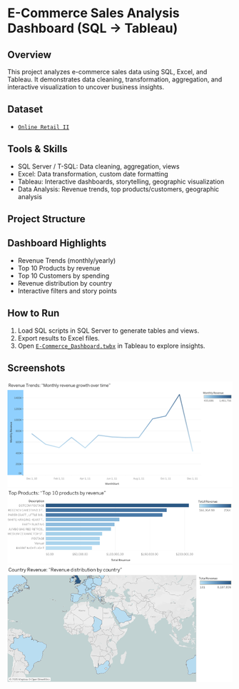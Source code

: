 # E-Commerce Sales Analysis Dashboard (SQL → Tableau)

## Overview
This project analyzes e-commerce sales data using SQL, Excel, and Tableau. 
It demonstrates data cleaning, transformation, aggregation, and interactive visualization to uncover business insights.

## Dataset
- [`Online Retail II`](https://archive.ics.uci.edu/dataset/502/online+retail+ii)
## Tools & Skills
- SQL Server / T-SQL: Data cleaning, aggregation, views
- Excel: Data transformation, custom date formatting
- Tableau: Interactive dashboards, storytelling, geographic visualization
- Data Analysis: Revenue trends, top products/customers, geographic analysis

## Project Structure

## Dashboard Highlights
- Revenue Trends (monthly/yearly)
- Top 10 Products by revenue
- Top 10 Customers by spending
- Revenue distribution by country
- Interactive filters and story points

## How to Run
1. Load SQL scripts in SQL Server to generate tables and views.
2. Export results to Excel files.
3. Open [`E-Commerce_Dashboard.twbx`](https://public.tableau.com/app/profile/denzil.denzil/viz/TableauWorkbook_17598720045760/E-CommerceSalesDashboard?publish=yes) in Tableau to explore insights.

## Screenshots
![Revenue Trends](https://github.com/DenzilKachidza/E-Commerce-Sales-Analysis/blob/a08352afc24191cddf2fc7372cc80b20ea9ecefc/Revenue%20Trends.png)
![Top Products](https://github.com/DenzilKachidza/E-Commerce-Sales-Analysis/blob/a08352afc24191cddf2fc7372cc80b20ea9ecefc/Top%20Products.png)
![Country Revenue](https://github.com/DenzilKachidza/E-Commerce-Sales-Analysis/blob/a08352afc24191cddf2fc7372cc80b20ea9ecefc/Country%20Revenue%20(1).png)

